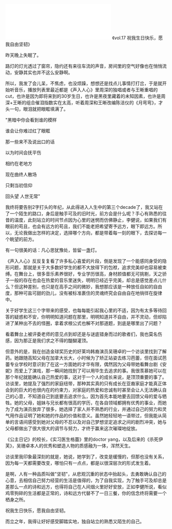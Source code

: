 <iframe frameborder="no" border="0" marginwidth="0" marginheight="0" width=330 height=110 src="//music.163.com/outchain/player?type=3&id=2059293716&auto=0&height=90"></iframe>
《vol.17 祝我生日快乐，愿我自由坚韧》

昨天晚上失眠了。

路灯的灯光透过了窗帘，隐约还有来往车流的声音，房间里的空气好像也在悄悄流动，安静其实也并不这么安静啊。

所以，我发了会儿呆，不焦虑，也没烦躁，想想还是找点儿事情打打岔，于是就开始听音乐，播放列表里最近都是《声入人心》里周深的独唱或者与王晰重唱的cut，也许是因为即将来到的30岁生日，也许是黑夜里藏着的未知因素，也许是周深+王晰的组合催泪指数实在太高，听着周深和王晰改编陈洁仪的《月弯弯》，才头一句，眼泪就把眼眶填满了。

"黑暗中你会看到谁的模样

谁会让你难过红了眼眶

那一些来不及说出口的话

以为时间会抚平伤

相约在老地方

现在曲终人散场

只剩当初信仰

回头望 人世无常"

我终将要告别2字打头的年纪，从此得进入人生中的第三个decade了，我又站在了一个陌生的路口，身后是触手可及的旧时光，前方会是什么呢？手心有熟悉的往昔的温度，此刻站立的时间节点因为心里的迷惘而仿佛静止，李健说，如果我们有眼前的苟且，也会有远方的苟且，我们不能老把希望寄予远方，眼下即远方。所以，无论我做出怎样的决定，选择哪个方向，都是带着每一刻的眼下，去探访每一个眺望的前方。

有一句很美的话：凡心思犹豫处，皆留一盏灯。

《声入人心》反反复复看了许多私心喜爱的片段，倒是发现了一个能感同身受的隐形问题，那就是关于大多数好学生的都不大放得下的包袱，追求完美却也容易被束缚。在舞台上，很多音乐素养很好，专业学历很高，身材颜值都无可挑剔，天之骄子一般的存在也会在热爱的音乐里迷失，明明已经近乎完美，却总是感觉差点儿什么？但这种差别，也只是在高手之间的微妙，我想那应该是一种放任自如的自由度，那种可盐可甜的劲儿，没有被标准裹住的灵魂终究会自由自在地徜徉在旋律中。

关于好学生这三个字带来的感受，也每每能引起我心里的不适，因为有太多等待回答的疑惑和不安，你明明知道问题在那里，明明知道并不自由，并不灵动，但却陷进了某种出不去的怪圈，拿着求根公式也解不对那道题，到底是哪里出了问题？

看着舞台上被评委老师的意见点到却还是与谜底错身而过的歌者们，我也莫名伤感，因为那正是我们求之不得的醍醐灌顶。

但意外的是，我在创造金球奖历史的好莱坞韩裔演员吴珊卓的一个访谈里找到了解药。她跟随高知父母在加拿大长大，小时候为了矫正站姿去练习芭蕾，但在面试芭蕾专业学校时意识到了在这一方面她的才华有限，偶然因为父母带她看舞台剧《安妮》而爱上了演戏，那一瞬间她找到了可以用毕生去追求的事。我很羡慕她可以在那个年纪就能确认自己热爱的事，这对于一个人的成长来说，是顶顶重要的事了。访谈里，她提及了强烈的家庭纽带，那种其实真的只有成长在亚裔家庭才能真正体会到的巨大的也很内在的约束力，对家庭的热爱和忠诚有时甚至会让人无法确认自己的心意，不知道自己到底要去追求什么，因为首先本能地要去回馈父母的爱与牺牲。她的父母，姐妹与兄长都有很高的学历，在各自领域都拥有优秀的事业，而她为了成为演员放弃了很多，她选择了家人并不熟悉的行业，并通过自己的努力和灵气用作品证明了她和她的作品的价值和意义。虽然她轻轻地一语带过，但我能从简单的言语间感受到她对父母的不忍以及对自己梦想坚定追求之间的剧烈冲突，她与父母都做出了很大很大的调节与努力，才终于赢来这次璀璨地绽放。

《公主日记》的校长，《实习医生格蕾》里的doctor
yang，以及后来的《杀死伊芙》，吴珊卓本人的优秀和塑造人物的质感融为一体，浑然天生。

访谈里我印象最深刻的就是，她说，她学到了，改变是缓慢的，但那也没有关系，因为每一天都需要改变，哪怕只有一点点，都是以很深层次的形式发生着。

是啊，人有一种品质叫做"坚韧"，从悲观沉重的状态中抬起头，去勇敢确认自己的心意，去相信自己努力经营的生活是值得的，为了自我实现，为了触手可及却总是差那么一点的诗和远方，也得将自己在人间烟火里好好安放，正如李健所说，看似鸡零狗碎的生活都是正常的，诗和远方代替不了一日三餐，你的信念终将需要一个栖身之所。

祝我生日快乐，愿我自由坚韧。

而立之年，我得让好好感受脚踏实地，独自站立的熟悉又陌生的自己。
